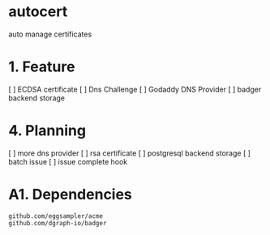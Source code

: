 # autocert
auto manage certificates

# 1. Feature

[ ] ECDSA certificate
[ ] Dns Challenge
[ ] Godaddy DNS Provider
[ ] badger backend storage

# 4. Planning

[ ] more dns provider
[ ] rsa certificate
[ ] postgresql backend storage
[ ] batch issue
[ ] issue complete hook

# A1. Dependencies

```text
github.com/eggsampler/acme
github.com/dgraph-io/badger
```
